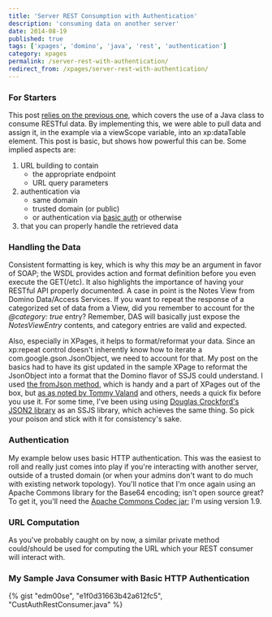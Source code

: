 ```yaml
---
title: 'Server REST Consumption with Authentication'
description: 'consuming data on another server'
date: 2014-08-19
published: true
tags: ['xpages', 'domino', 'java', 'rest', 'authentication']
category: xpages
permalink: /server-rest-with-authentication/
redirect_from: /xpages/server-rest-with-authentication/
---
```


### For Starters

This post [relies on the previous one](/xpages/rest-consumption-server-side/), which covers the use of a Java class to consume RESTful data. By implementing this, we were able to pull data and assign it, in the example via a viewScope variable, into an xp:dataTable element. This post is basic, but shows how powerful this can be. Some implied aspects are:

1. URL building to contain
   - the appropriate endpoint
   - URL query parameters
2. authentication via
   - same domain
   - trusted domain (or public)
   - or authentication via [basic auth](https://en.wikipedia.org/wiki/Basic_access_authentication) or otherwise
3. that you can properly handle the retrieved data

### Handling the Data

Consistent formatting is key, which is why this _may_ be an argument in favor of SOAP; the WSDL provides action and format definition before you even execute the GET(/etc). It also highlights the importance of having your RESTful API properly documented. A case in point is the Notes View from Domino Data/Access Services. If you want to repeat the response of a categorized set of data from a View, did you remember to account for the _@category: true_ entry? Remember, DAS will basically just expose the _NotesViewEntry_ contents, and category entries are valid and expected.

Also, especially in XPages, it helps to format/reformat your data. Since an xp:repeat control doesn't inherently know how to iterate a com.google.gson.JsonObject, we need to account for that. My post on the basics had to have its gist updated in the sample XPage to reformat the JsonObject into a format that the Domino flavor of SSJS could understand. I used [the fromJson method](https://dontpanic82.blogspot.com/2010/09/xpages-ssjs-code-snippet-that-lets-you.html), which is handy and a part of XPages out of the box, but [as as noted by Tommy Valand](https://dontpanic82.blogspot.com/2010/10/xpages-bug-in-fromjson-with-fix.html) and others, needs a quick fix before you use it. For some time, I've been using using [Douglas Crockford's JSON2 library](https://github.com/douglascrockford/JSON-js/blob/master/json2.js) as an SSJS library, which achieves the same thing. So pick your poison and stick with it for consistency's sake.

### Authentication

My example below uses basic HTTP authentication. This was the easiest to roll and really just comes into play if you're interacting with another server, outside of a trusted domain (or when your admins don't want to do much with existing network topology). You'll notice that I'm once again using an Apache Commons library for the Base64 encoding; isn't open source great? To get it, you'll need the [Apache Commons Codec jar](https://commons.apache.org/proper/commons-codec/); I'm using version 1.9.

### URL Computation

As you've probably caught on by now, a similar private method could/should be used for computing the URL which your REST consumer will interact with.

### My Sample Java Consumer with Basic HTTP Authentication

{% gist "edm00se", "e1f0d31663b42a612fc5", "CustAuthRestConsumer.java" %}
